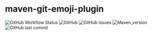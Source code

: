 # maven-git-emoji-plugin

![GitHub Workflow Status](https://img.shields.io/github/workflow/status/zhaojj11/maven-git-emoji-plugin/Maven%20Package) ![GitHub](https://img.shields.io/github/license/zhaojj11/maven-git-emoji-plugin) ![GitHub issues](https://img.shields.io/github/issues/zhaojj11/maven-git-emoji-plugin) ![Maven_version](https://img.shields.io/maven-metadata/v?metadataUrl=https%3A%2F%2Fs01.oss.sonatype.org%2Fcontent%2Frepositories%2Fsnapshots%2Fcom%2Fzhaojj11%2Fplugins%2Fgit-emoji-plugin%2Fmaven-metadata.xml) ![GitHub last commit](https://img.shields.io/github/last-commit/zhaojj11/maven-git-emoji-plugin)